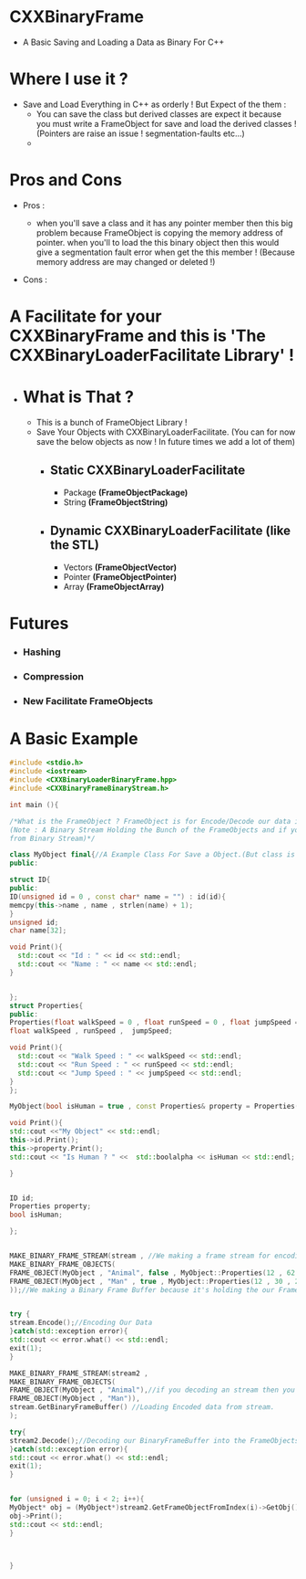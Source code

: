 # CXXBinaryFrame
* A Basic Saving and Loading a Data as Binary For C++


# Where I use it ?
* Save and Load Everything in C++ as orderly ! But Expect of the them : 
  * You can save the class but derived classes are expect it because you must write a FrameObject for save and load the derived classes ! (Pointers are raise an         issue ! segmentation-faults etc...)
  * 

# Pros and Cons 
* Pros :
  * when you'll save a class and it has any pointer member then this big problem because FrameObject is copying the memory address of pointer. when you'll to load     the this binary object then this would give a segmentation fault error when get the this member ! (Because memory address are may changed or deleted !)

* Cons :


# A Facilitate for your CXXBinaryFrame and this is 'The CXXBinaryLoaderFacilitate Library' !
  * # What is That ?
    * This is a bunch of FrameObject Library !
    * Save Your Objects with CXXBinaryLoaderFacilitate. (You can for now save the below objects as now ! In future times we add a lot of them)
      * ## Static CXXBinaryLoaderFacilitate
        * Package **(FrameObjectPackage)**
        * String **(FrameObjectString)**
        
      * ## Dynamic CXXBinaryLoaderFacilitate (like the STL)
        * Vectors **(FrameObjectVector)**
        * Pointer **(FrameObjectPointer)**
        * Array   **(FrameObjectArray)**

# Futures
   * ### Hashing
   * ### Compression
   * ### New Facilitate FrameObjects

# A Basic Example
```cpp
#include <stdio.h>
#include <iostream>
#include <CXXBinaryLoaderBinaryFrame.hpp>
#include <CXXBinaryFrameBinaryStream.h>

int main (){

/*What is the FrameObject ? FrameObject is for Encode/Decode our data into the a byte array (or binary buffer).
(Note : A Binary Stream Holding the Bunch of the FrameObjects and if you call Encode/Decode from Binary Stream then it's calling each FrameObjects Encode/Decode
from Binary Stream)*/

class MyObject final{//A Example Class For Save a Object.(But class is'nt must be derive of any class ! because vtable ptr is troubleshooting)
public:

struct ID{
public:
ID(unsigned id = 0 , const char* name = "") : id(id){
memcpy(this->name , name , strlen(name) + 1);
}
unsigned id;
char name[32];

void Print(){
  std::cout << "Id : " << id << std::endl;
  std::cout << "Name : " << name << std::endl;
}


};
struct Properties{
public:
Properties(float walkSpeed = 0 , float runSpeed = 0 , float jumpSpeed = 0) : walkSpeed(walkSpeed) , runSpeed(runSpeed) , jumpSpeed(jumpSpeed){}
float walkSpeed , runSpeed ,  jumpSpeed;

void Print(){
  std::cout << "Walk Speed : " << walkSpeed << std::endl;
  std::cout << "Run Speed : " << runSpeed << std::endl;
  std::cout << "Jump Speed : " << jumpSpeed << std::endl;
}
};

MyObject(bool isHuman = true , const Properties& property = Properties() , const ID& id = ID()) : property(property) , id(id) , isHuman(isHuman){}

void Print(){
std::cout <<"My Object" << std::endl;
this->id.Print();
this->property.Print();
std::cout << "Is Human ? " <<  std::boolalpha << isHuman << std::endl;

}


ID id;
Properties property;
bool isHuman;

};


MAKE_BINARY_FRAME_STREAM(stream , //We making a frame stream for encoding and decoding the our FrameObjects.
MAKE_BINARY_FRAME_OBJECTS(
FRAME_OBJECT(MyObject , "Animal", false , MyObject::Properties(12 , 62.54 , 40) , MyObject::ID(1 , "Unknown Animal")),
FRAME_OBJECT(MyObject , "Man" , true , MyObject::Properties(12 , 30 , 20) , MyObject::ID(54 , "Man"))
));//We making a Binary Frame Buffer because it's holding the our FrameObjects for Encode And Decode.


try {
stream.Encode();//Encoding Our Data
}catch(std::exception error){
std::cout << error.what() << std::endl;
exit(1);
}

MAKE_BINARY_FRAME_STREAM(stream2 ,
MAKE_BINARY_FRAME_OBJECTS(
FRAME_OBJECT(MyObject , "Animal"),//if you decoding an stream then you must make the FrameObjects as same order of a stream and otherwise you would get an error !
FRAME_OBJECT(MyObject , "Man")),
stream.GetBinaryFrameBuffer() //Loading Encoded data from stream.
);

try{
stream2.Decode();//Decoding our BinaryFrameBuffer into the FrameObjects of stream2
}catch(std::exception error){
std::cout << error.what() << std::endl;
exit(1);
}


for (unsigned i = 0; i < 2; i++){
MyObject* obj = (MyObject*)stream2.GetFrameObjectFromIndex(i)->GetObj();
obj->Print();
std::cout << std::endl;
}



}


```

